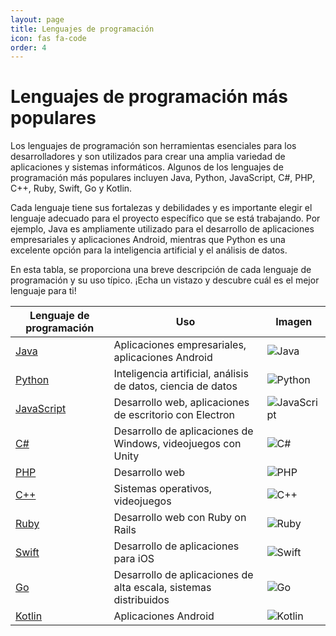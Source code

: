 ```yaml
---
layout: page
title: Lenguajes de programación
icon: fas fa-code
order: 4	
---
```



# Lenguajes de programación más populares

Los lenguajes de programación son herramientas esenciales para los desarrolladores y son utilizados para crear una amplia variedad de aplicaciones y sistemas informáticos. Algunos de los lenguajes de programación más populares incluyen Java, Python, JavaScript, C#, PHP, C++, Ruby, Swift, Go y Kotlin.

Cada lenguaje tiene sus fortalezas y debilidades y es importante elegir el lenguaje adecuado para el proyecto específico que se está trabajando. Por ejemplo, Java es ampliamente utilizado para el desarrollo de aplicaciones empresariales y aplicaciones Android, mientras que Python es una excelente opción para la inteligencia artificial y el análisis de datos.

En esta tabla, se proporciona una breve descripción de cada lenguaje de programación y su uso típico. ¡Echa un vistazo y descubre cuál es el mejor lenguaje para ti!


| Lenguaje de programación | Uso | Imagen
| --- | --- | --- |
| [Java](https://es.wikipedia.org/wiki/Java_(lenguaje_de_programaci%C3%B3n)) | Aplicaciones empresariales, aplicaciones Android | ![Java](https://images.vexels.com/media/users/3/166401/isolated/lists/b82aa7ac3f736dd78570dd3fa3fa9e24-icono-del-lenguaje-de-programacion-java.png) |
| [Python](https://es.wikipedia.org/wiki/Python) | Inteligencia artificial, análisis de datos, ciencia de datos | ![Python](https://images.vexels.com/media/users/3/166477/isolated/lists/9bb722f0e85ddbc1ce0f064534fd2311-icono-del-lenguaje-de-programacion-python.png) | 
| [JavaScript](https://es.wikipedia.org/wiki/JavaScript) | Desarrollo web, aplicaciones de escritorio con Electron | ![JavaScript](https://cdn.iconscout.com/icon/free/png-256/javascript-2038874-1720087.png) |
| [C#](https://es.wikipedia.org/wiki/C_Sharp) | Desarrollo de aplicaciones de Windows, videojuegos con Unity | ![C#](https://www.stepsoftware.com/images/services/c-sharp.png) |
| [PHP](https://es.wikipedia.org/wiki/PHP) | Desarrollo web | ![PHP](https://images.vexels.com/media/users/3/166470/isolated/lists/73835fa38fba6d35aff9de603dc5044a-icono-de-lenguaje-de-programacion-php.png) | 
| [C++](https://es.wikipedia.org/wiki/C%2B%2B) | Sistemas operativos, videojuegos | ![C++](https://images.vexels.com/media/users/3/166253/isolated/lists/14bc03b7b1c2c4e2656fd4c0a981cbbc-icono-de-lenguaje-de-programacion-cpp.png) |
| [Ruby](https://es.wikipedia.org/wiki/Ruby) | Desarrollo web con Ruby on Rails | ![Ruby](https://cdn.iconscout.com/icon/free/png-256/ruby-47-1175102.png) |
| [Swift](https://es.wikipedia.org/wiki/Swift_(lenguaje_de_programaci%C3%B3n)) | Desarrollo de aplicaciones para iOS | ![Swift](https://cdn.iconscout.com/icon/free/png-256/swift-13-722653.png) |
| [Go](https://es.wikipedia.org/wiki/Go_(lenguaje_de_programaci%C3%B3n)) | Desarrollo de aplicaciones de alta escala, sistemas distribuidos | ![Go](https://img.icons8.com/color/512/golang.png) |
| [Kotlin](https://es.wikipedia.org/wiki/Kotlin) | Aplicaciones Android | ![Kotlin](https://ih1.redbubble.net/image.684259797.9447/flat,128x,075,f-pad,128x128,f8f8f8.u3.jpg) |
